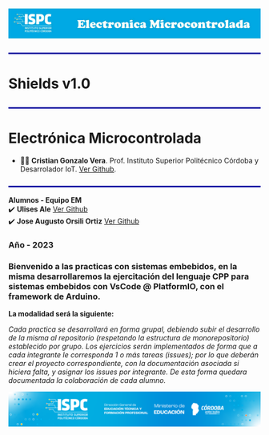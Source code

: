![logo](/assets/encabezado.png)

![line](/assets/line.png)
# Shields v1.0
![line](/assets/line.png)
  
# Electrónica Microcontrolada


- 👨‍🏫 **Cristian Gonzalo Vera**. Prof. Instituto Superior Politécnico Córdoba y Desarrolador IoT. [Ver Github](https://github.com/Gona79).

![line](/assets/line.png)

**Alumnos - Equipo EM**  
✔️ **Ulises Ale**  [Ver Github](https://github.com/ulisesaale)  
✔️ **Jose Augusto Orsili Ortiz**  [Ver Github](https://github.com/joseorsili)  
 


### Año - **2023**

### Bienvenido a las practicas con sistemas embebidos, en la misma desarrollaremos la ejercitación del lenguaje  CPP para sistemas embebidos con VsCode @ PlatformIO, con el framework de Arduino.

**La modalidad será la siguiente:**  

*Cada practica se desarrollará en forma grupal, debiendo subir el desarrollo de la misma al repositorio (respetando la estructura de monorepositorio) establecido por grupo. Los ejercicios serán implementados de forma que a cada integrante le corresponda 1 o más tareas (issues); por lo que deberán crear el proyecto correspondiente, con la documentación asociada si hiciera falta, y asignar los issues por integrante. De esta forma quedara documentada la colaboración de cada alumno.*


![final](/assets/Curso%20ISPC.png)
